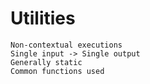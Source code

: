 # Utilities
    Non-contextual executions
    Single input -> Single output
    Generally static
    Common functions used
